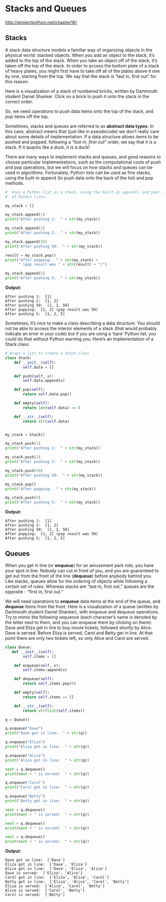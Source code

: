 # Stacks and Queues

http://projectpython.net/chapter16/

## Stacks

A stack data structure models a familiar way of organizing objects in the physical world: stacked objects. When you add an object to the stack, it’s added to the top of the stack. When you take an object off of the stack, it’s taken off the top of the stack. In order to access the bottom plate of a stack of heavy plates, you might first have to take off all of the plates above it one by one, starting from the top. We say that the stack is “last in, first out” for this reason.

Here is a visualization of a stack of numbered bricks, written by Dartmouth student Daniel Shanker. Click on a brick to push it onto the stack in the correct order.

So, we need operations to *push* data items onto the top of the stack, and *pop* items off the top.

Sometimes, stacks and queues are referred to as **abstract data types**. In this case, abstract means that (just like in pseudocode) we don’t really care about some details of implementation. If a data structure allows items to be pushed and popped, following a *“last in, first out”* order, we say that it is a stack. If it quacks like a duck, it is a duck!

There are many ways to implement stacks and queues, and good reasons to choose particular implementations, such as the computational costs of push and pop operations, but we will focus on how stacks and queues can be used in algorithms. Fortunately, Python lists can be used as fine stacks, using the built-in append (to push data onto the back of the list) and pop methods.


```python
#  Uses a Python list as a stack, using the built-in append() and pop() methods
#  of Python lists.

my_stack = []

my_stack.append(1)
print("After pushing 1:  " + str(my_stack))

my_stack.append(2)
print("After pushing 2:  " + str(my_stack))

my_stack.append(50)
print("After pushing 50:  " + str(my_stack))

result = my_stack.pop()
print("After popping:  " + str(my_stack) +
      " (pop result was " + str(result) + ")")

my_stack.append(5)
print("After pushing 5:  " + str(my_stack))
```

**Output:**
```
After pushing 1:  [1]
After pushing 2:  [1, 2]
After pushing 50:  [1, 2, 50]
After popping:  [1, 2] (pop result was 50)
After pushing 5:  [1, 2, 5]
```

Sometimes, it’s nice to make a class describing a data structure. You should not be able to access the interior elements of a stack (that would probably indicate an error in your code) but if you are using a ‘bare’ Python list, you could do that without Python warning you. Here’s an implementation of a Stack class:

```python
# Wraps a list to create a Stack class
class Stack:
	def __init__(self):
		self.data = []

	def push(self, x):
		self.data.append(x)

	def pop(self):
		return self.data.pop()

	def empty(self):
		return len(self.data) == 0

	def __str__(self):
		return str(self.data)


my_stack = Stack()

my_stack.push(1)
print("After pushing 1:  " + str(my_stack))

my_stack.push(2)
print("After pushing 2:  " + str(my_stack))

my_stack.push(50)
print("After pushing 50:  " + str(my_stack))

my_stack.pop()
print("After popping:  " + str(my_stack))

my_stack.push(5)
print("After pushing 5:  " + str(my_stack))
```

**Output:**
```
After pushing 1:  [1]
After pushing 2:  [1, 2]
After pushing 50:  [1, 2, 50]
After popping:  [1, 2] (pop result was 50)
After pushing 5:  [1, 2, 5]
```

## Queues

When you get in line (or **enqueue**) for an amusement park ride, you have your spot in line. Nobody can cut in front of you, and you are guaranteed to get out from the front of the line (**dequeue**) before anybody behind you. Like stacks, queues allow for the ordering of objects while following a certain set of rules. Whereas stacks are “last in, first out,” queues are the opposite - “first in, first out.”

We will need operations to **enqueue** data items at the end of the queue, and **dequeue** items from the front. Here is a visualization of a queue (written by Dartmouth student Daniel Shanker), with enqueue and dequeue operations. Try to mimic the following sequence (each character’s name is denoted by the letter next to them, and you can enqueue them by clicking on them): Dave and Eliza get in line to buy movie tickets, followed shortly by Alice. Dave is served. Before Eliza is served, Carol and Betty get in line. At that point there are only two tickets left, so only Alice and Carol are served.

```python
class Queue:
   def __init__(self):
        self.items = []

    def enqueue(self, x):
        self.items.append(x)

    def dequeue(self):
        return self.items.pop(0)

    def empty(self):
        return self.items == []

    def __str__(self):
        return str(list(self.items))

q = Queue()

q.enqueue("Dave")
print("Dave got in line:  " + str(q))

q.enqueue("Eliza")
print("Eliza got in line:  " + str(q))

q.enqueue("Alice")
print("Alice got in line:  " + str(q))

next = q.dequeue()
print(next + " is served:  " + str(q))

q.enqueue("Carol")
print("Carol got in line:  " + str(q))

q.enqueue("Betty")
print("Betty got in line:  " + str(q))

next = q.dequeue()
print(next + " is served:  " + str(q))

next = q.dequeue()
print(next + " is served:  " + str(q))

next = q.dequeue()
print(next + " is served:  " + str(q))
```

**Output:**
```
Dave got in line:  ['Dave']
Eliza got in line:  ['Dave', 'Eliza']
Alice got in line:  ['Dave', 'Eliza', 'Alice']
Dave is served:  ['Eliza', 'Alice']
Carol got in line:  ['Eliza', 'Alice', 'Carol']
Betty got in line:  ['Eliza', 'Alice', 'Carol', 'Betty']
Eliza is served:  ['Alice', 'Carol', 'Betty']
Alice is served:  ['Carol', 'Betty']
Carol is served:  ['Betty']
```
